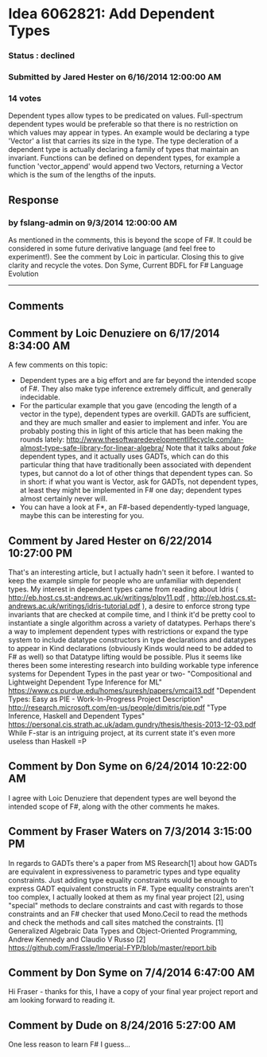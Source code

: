 # Idea 6062821: Add Dependent Types #

### Status : declined

### Submitted by Jared Hester on 6/16/2014 12:00:00 AM

### 14 votes

Dependent types allow types to be predicated on values. Full-spectrum dependent types would be preferable so that there is no restriction
on which values may appear in types. An example would be declaring a type 'Vector' a list that carries its size in the type.
The type decleration of a dependent type is actually declaring a family of types that maintain an invariant.
Functions can be defined on dependent types, for example a function 'vector_append' would append two Vectors, returning a Vector which is the sum of the lengths of the inputs.



## Response 
### by fslang-admin on 9/3/2014 12:00:00 AM

As mentioned in the comments, this is beyond the scope of F#. It could be considered in some future derivative language (and feel free to experiment!). See the comment by Loic in particular.
Closing this to give clarity and recycle the votes.
Don Syme, Current BDFL for F# Language Evolution

------------------------
## Comments


## Comment by Loic Denuziere on 6/17/2014 8:34:00 AM
A few comments on this topic:
* Dependent types are a big effort and are far beyond the intended scope of F#. They also make type inference extremely difficult, and generally indecidable.
* For the particular example that you gave (encoding the length of a vector in the type), dependent types are overkill. GADTs are sufficient, and they are much smaller and easier to implement and infer. You are probably posting this in light of this article that has been making the rounds lately: http://www.thesoftwaredevelopmentlifecycle.com/an-almost-type-safe-library-for-linear-algebra/ Note that it talks about *fake* dependent types, and it actually uses GADTs, which can do this particular thing that have traditionally been associated with dependent types, but cannot do a lot of other things that dependent types can.
So in short: if what you want is Vector, ask for GADTs, not dependent types, at least they might be implemented in F# one day; dependent types almost certainly never will.
* You can have a look at F*, an F#-based dependently-typed language, maybe this can be interesting for you.


## Comment by Jared Hester on 6/22/2014 10:27:00 PM
That's an interesting article, but I actually hadn't seen it before. I wanted to keep the example simple for people who are unfamiliar with dependent types. My interest in dependent types came from reading about Idris ( http://eb.host.cs.st-andrews.ac.uk/writings/plpv11.pdf , http://eb.host.cs.st-andrews.ac.uk/writings/idris-tutorial.pdf ), a desire to enforce strong type invariants that are checked at compile time, and I think it'd be pretty cool to instantiate a single algorithm across a variety of datatypes.
Perhaps there's a way to implement dependent types with restrictions or expand the type system to include datatype constructors in type declarations and datatypes to appear in Kind declarations (obviously Kinds would need to be added to F# as well) so that Datatype lifting would be possible.
Plus it seems like theres been some interesting research into building workable type inference systems for Dependent Types in the past year or two-
"Compositional and Lightweight Dependent Type Inference for ML" https://www.cs.purdue.edu/homes/suresh/papers/vmcai13.pdf
"Dependent Types: Easy as PIE - Work-In-Progress Project Description" http://research.microsoft.com/en-us/people/dimitris/pie.pdf
"Type Inference, Haskell and Dependent Types" https://personal.cis.strath.ac.uk/adam.gundry/thesis/thesis-2013-12-03.pdf
While F-star is an intriguing project, at its current state it's even more useless than Haskell =P


## Comment by Don Syme on 6/24/2014 10:22:00 AM
I agree with Loic Denuziere that dependent types are well beyond the intended scope of F#, along with the other comments he makes.


## Comment by Fraser Waters on 7/3/2014 3:15:00 PM
In regards to GADTs there's a paper from MS Research[1] about how GADTs are equivalent in expressiveness to parametric types and type equality constraints. Just adding type equality constraints would be enough to express GADT equivalent constructs in F#. Type equality constraints aren't too complex, I actually looked at them as my final year project [2], using "special" methods to declare constraints and cast with regards to those constraints and an F# checker that used Mono.Cecil to read the methods and check the methods and call sites matched the constraints.
[1] Generalized Algebraic Data Types and Object-Oriented Programming, Andrew Kennedy and Claudio V Russo
[2] https://github.com/Frassle/Imperial-FYP/blob/master/report.bib


## Comment by Don Syme on 7/4/2014 6:47:00 AM
Hi Fraser - thanks for this, I have a copy of your final year project report and am looking forward to reading it.


## Comment by Dude on 8/24/2016 5:27:00 AM
One less reason to learn F# I guess...

